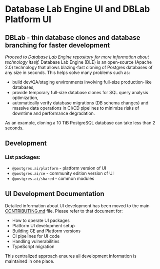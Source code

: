 # Database Lab Engine UI and DBLab Platform UI

## DBLab - thin database clones and database branching for faster development

_Proceed to [Database Lab Engine repository](https://gitlab.com/postgres-ai/database-lab) for more information about technology itself._
Database Lab Engine (DLE) is an open-source (Apache 2.0) technology that allows blazing-fast cloning of Postgres databases of any size in seconds. This helps solve many problems such as:

- build dev/QA/staging environments involving full-size production-like databases,
- provide temporary full-size database clones for SQL query analysis optimization,
- automatically verify database migrations (DB schema changes) and massive data operations in CI/CD pipelines to minimize risks of downtime and performance degradation.

As an example, cloning a 10 TiB PostgreSQL database can take less than 2 seconds.

## Development

### List packages:

- `@postgres.ai/platform` - platform version of UI
- `@postgres.ai/ce` - community edition version of UI
- `@postgres.ai/shared` - common modules

## UI Development Documentation

Detailed information about UI development has been moved to the main [CONTRIBUTING.md](../CONTRIBUTING.md#ui-development) file. Please refer to that document for:

- How to operate UI packages
- Platform UI development setup
- Building CE and Platform versions
- CI pipelines for UI code
- Handling vulnerabilities
- TypeScript migration

This centralized approach ensures all development information is maintained in one place.
